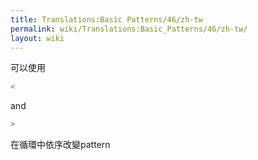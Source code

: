 ```yaml
---
title: Translations:Basic Patterns/46/zh-tw
permalink: wiki/Translations:Basic_Patterns/46/zh-tw/
layout: wiki
---
```


可以使用

``` Haskell
<
```

and

``` Haskell
>
```

在循環中依序改變pattern
